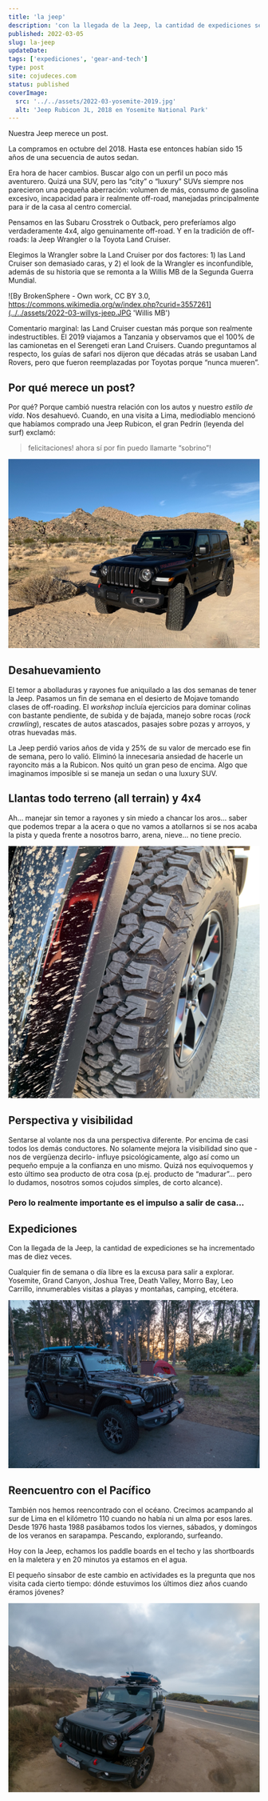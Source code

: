 ```yaml
---
title: 'la jeep'
description: 'con la llegada de la Jeep, la cantidad de expediciones se ha incrementado más de diez veces.'
published: 2022-03-05
slug: la-jeep
updateDate:
tags: ['expediciones', 'gear-and-tech']
type: post
site: cojudeces.com
status: published
coverImage:
  src: '../../assets/2022-03-yosemite-2019.jpg'
  alt: 'Jeep Rubicon JL, 2018 en Yosemite National Park'
---
```


Nuestra Jeep merece un post.

La compramos en octubre del 2018. Hasta ese entonces habían sido 15 años de una secuencia de autos sedan.

Era hora de hacer cambios. Buscar algo con un perfil un poco más aventurero. Quizá una SUV, pero las “city” o “luxury” SUVs siempre nos parecieron una pequeña aberración: volumen de más, consumo de gasolina excesivo, incapacidad para ir realmente off-road, manejadas principalmente para ir de la casa al centro comercial.

Pensamos en las Subaru Crosstrek o Outback, pero preferíamos algo verdaderamente 4x4, algo genuinamente off-road. Y en la tradición de off-roads: la Jeep Wrangler o la Toyota Land Cruiser.

Elegimos la Wrangler sobre la Land Cruiser por dos factores: 1) las Land Cruiser son demasiado caras, y 2) el look de la Wrangler es inconfundible, además de su historia que se remonta a la Willis MB de la Segunda Guerra Mundial.

![By BrokenSphere - Own work, CC BY 3.0, https://commons.wikimedia.org/w/index.php?curid=3557261](../../assets/2022-03-willys-jeep.JPG 'Willis MB')

Comentario marginal: las Land Cruiser cuestan más porque son realmente indestructibles. El 2019 viajamos a Tanzania y observamos que el 100% de las camionetas en el Serengeti eran Land Cruisers. Cuando preguntamos al respecto, los guías de safari nos dijeron que décadas atrás se usaban Land Rovers, pero que fueron reemplazadas por Toyotas porque “nunca mueren”.

## Por qué merece un post?

Por qué? Porque cambió nuestra relación con los autos y nuestro *estilo de vida*. Nos desahuevó. Cuando, en una visita a Lima, mediodiablo mencionó que habíamos comprado una Jeep Rubicon, el gran Pedrín (leyenda del surf) exclamó:

> felicitaciones! ahora sí por fin puedo llamarte “sobrino”!

![Jeep Rubicon en Joshua Tree National Park](../../assets/2022-03-joshua-tree-2018-0136.jpg 'en Joshua Tree National Park')

## Desahuevamiento

El temor a abolladuras y rayones fue aniquilado a las dos semanas de tener la Jeep. Pasamos un fin de semana en el desierto de Mojave tomando clases de off-roading. El *workshop* incluía ejercicios para dominar colinas con bastante pendiente, de subida y de bajada, manejo sobre rocas (_rock crawling_), rescates de autos atascados, pasajes sobre pozas y arroyos, y otras huevadas más.

La Jeep perdió varios años de vida y 25% de su valor de mercado ese fin de semana, pero lo valió. Eliminó la innecesaria ansiedad de hacerle un rayoncito más a la Rubicon. Nos quitó un gran peso de encima. Algo que imaginamos imposible si se maneja un sedan o una luxury SUV.

## Llantas todo terreno (all terrain) y 4x4

Ah... manejar sin temor a rayones y sin miedo a chancar los aros... saber que podemos trepar a la acera o que no vamos a atollarnos si se nos acaba la pista y queda frente a nosotros barro, arena, nieve... no tiene precio.

![](../../assets/2022-03-joshua-tree-2018.jpg)

## Perspectiva y visibilidad

Sentarse al volante nos da una perspectiva diferente. Por encima de casi todos los demás conductores. No solamente mejora la visibilidad sino que -nos de vergüenza decirlo- influye psicológicamente, algo así como un pequeño empuje a la confianza en uno mismo. Quizá nos equivoquemos y esto último sea producto de otra cosa (p.ej. producto de “madurar”... pero lo dudamos, nosotros somos cojudos simples, de corto alcance).

### Pero lo realmente importante es el impulso a salir de casa...

## Expediciones

Con la llegada de la Jeep, la cantidad de expediciones se ha incrementado mas de diez veces.

Cualquier fin de semana o día libre es la excusa para salir a explorar. Yosemite, Grand Canyon, Joshua Tree, Death Valley, Morro Bay, Leo Carrillo, innumerables visitas a playas y montañas, camping, etcétera.

![](../../assets/2022-03-morro-bay-2019.jpg 'en Morro Bay')

## Reencuentro con el Pacífico

También nos hemos reencontrado con el océano. Crecimos acampando al sur de Lima en el kilómetro 110 cuando no había ni un alma por esos lares. Desde 1976 hasta 1988 pasábamos todos los viernes, sábados, y domingos de los veranos en sarapampa. Pescando, explorando, surfeando.

Hoy con la Jeep, echamos los paddle boards en el techo y las shortboards en la maletera y en 20 minutos ya estamos en el agua.

El pequeño sinsabor de este cambio en actividades es la pregunta que nos visita cada cierto tiempo: dónde estuvimos los últimos diez años cuando éramos jóvenes?

![](../../assets/2022-03-mondos-2016.jpg 'en Ventura con los SUP')
